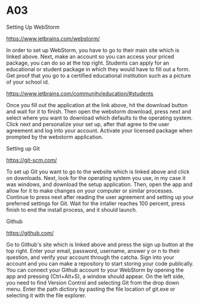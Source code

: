 # A03
Setting Up WebStorm

https://www.jetbrains.com/webstorm/

In order to set up WebStorm, you have to go to their main site which is linked above. Next, make an account so you can access your priced package, you can do so at the top right. Students can apply for an educational or student package in which they would have to fill out a form. Get proof that you go to a certified educational institution such as a picture of your school id.  

https://www.jetbrains.com/community/education/#students

Once you fill out the application at the link above, hit the download button and wait for it to finish. Then open the webstorm download, press next and select where you want to download which defaults to the operating system. Click next and personalize your set up, after that agree to the user agreement and log into your account. Activate your licensed package when prompted by the webstorm application.

Setting up Git

https://git-scm.com/

To set up Git you want to go to the website which is linked above and click on downloads. Next, look for the operating system you use, in my case it was windows, and download the setup application. Then, open the app and allow for it to make changes on your computer or similar processes. Continue to press next after reading the user agreement and setting up your preferred settings for Git. Wait for the intaller reaches 100 percent, press finish to end the install process, and it should launch.

Github

https://github.com/

Go to Github's site which is linked above and press the sign up button at the top right. Enter your email, password, username, answer y or n to their question, and verify your account through the catcha. Sign into your account and you can make a repository to start storing your code publically. You can connect your Github account to your WebStorm by opening the app and pressing (Ctrl+Alt+S), a window should appear. On the left side, you need to find Version Control and selecting Git from the drop down menu. Enter the path dictiory by pasting the file location of git.exe or selecting it with the file explorer.
